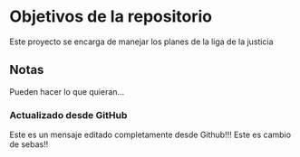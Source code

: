 # Objetivos de la repositorio

Este proyecto se encarga de manejar los planes de la liga de la justicia

## Notas

Pueden hacer lo que quieran...

### Actualizado desde GitHub

Este es un mensaje editado completamente desde Github!!! Este es cambio de sebas!!
